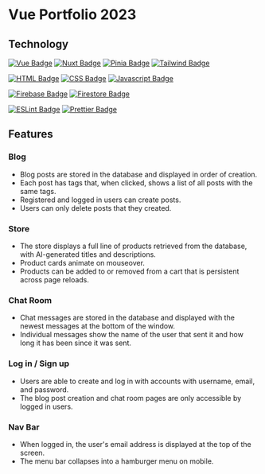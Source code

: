 # Vue Portfolio 2023

## Technology

[![Vue Badge](https://img.shields.io/static/v1?label=framework&message=Vue&color=DAEDBD)](https://vuejs.org/)
[![Nuxt Badge](https://img.shields.io/static/v1?label=framework&message=Nuxt&color=DAEDBD)](https://nuxt.com/)
[![Pinia Badge](https://img.shields.io/static/v1?label=state%20management&message=Pinia&color=DAEDBD)](https://pinia.vuejs.org/)
[![Tailwind Badge](https://img.shields.io/static/v1?label=styling&message=Tailwind%20CSS&color=DAEDBD)](https://tailwindcss.com/)

[![HTML Badge](https://img.shields.io/static/v1?label=language&message=HTML&color=4293a2)](https://developer.mozilla.org/en-US/docs/Web/HTML)
[![CSS Badge](https://img.shields.io/static/v1?label=language&message=CSS&color=4293a2)](https://developer.mozilla.org/en-US/docs/Web/CSS)
[![Javascript Badge](https://img.shields.io/static/v1?label=language&message=Javascript&color=4293a2)](https://developer.mozilla.org/en-US/docs/Web/JavaScript)

[![Firebase Badge](https://img.shields.io/static/v1?label=authentication&message=Firebase&color=red)](https://firebase.google.com)
[![Firestore Badge](https://img.shields.io/static/v1?label=database&message=Firestore&color=red)](https://firebase.google.com/docs/firestore/)

[![ESLint Badge](https://img.shields.io/static/v1?label=linter&message=ESLint&color=d5cae4)](https://eslint.org/)
[![Prettier Badge](https://img.shields.io/static/v1?label=formatter&message=Prettier&color=d5cae4)](https://prettier.io/)

## Features

### Blog

- Blog posts are stored in the database and displayed in order of creation.
- Each post has tags that, when clicked, shows a list of all posts with the same tags.
- Registered and logged in users can create posts.
- Users can only delete posts that they created.

<!-- [<img src="./img/01.png" width="620"/>](./img/01.png)
[<img src="./img/m01.png" width="181"/>](./img/m01.png)

[<img src="./img/01a.png" width="620"/>](./img/01a.png)
[<img src="./img/m01a.png" width="180"/>](./img/m01a.png) -->

### Store

- The store displays a full line of products retrieved from the database, with AI-generated titles and descriptions.
- Product cards animate on mouseover.
- Products can be added to or removed from a cart that is persistent across page reloads.

<!-- [<img src="./img/02.png" width="590"/>](./img/02.png)
[<img src="./img/m02.png" width="204"/>](./img/m02.png)

[<img src="./img/02a.png" width="588"/>](./img/02a.png)
[<img src="./img/m02a.png" width="205"/>](./img/m02a.png)

[<img src="./img/02b.png" width="590"/>](./img/02b.png)
[<img src="./img/m02b.png" width="203"/>](./img/m02b.png) -->

### Chat Room

- Chat messages are stored in the database and displayed with the newest messages at the bottom of the window.
- Individual messages show the name of the user that sent it and how long it has been since it was sent.

<!-- [<img src="./img/03.png" width="620"/>](./img/03.png)
[<img src="./img/m03.png" width="177"/>](./img/m03.png) -->

### Log in / Sign up

- Users are able to create and log in with accounts with username, email, and password.
- The blog post creation and chat room pages are only accessible by logged in users.

<!-- [<img src="./img/04.png" width="597"/>](./img/04.png)
[<img src="./img/m04.png" width="204"/>](./img/m04.png) -->

### Nav Bar

- When logged in, the user's email address is displayed at the top of the screen.
- The menu bar collapses into a hamburger menu on mobile.

<!-- [<img src="./img/m01.png" width="200"/>](./img/m01.png)
[<img src="./img/m05.png" width="200"/>](./img/m05.png) -->